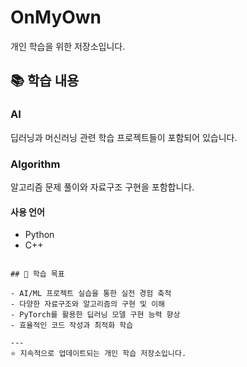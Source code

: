 # OnMyOwn

개인 학습을 위한 저장소입니다.

## 📚 학습 내용

### AI
딥러닝과 머신러닝 관련 학습 프로젝트들이 포함되어 있습니다.

### Algorithm
알고리즘 문제 풀이와 자료구조 구현을 포함합니다.

#### 사용 언어
- Python
- C++
```

## 📝 학습 목표

- AI/ML 프로젝트 실습을 통한 실전 경험 축적
- 다양한 자료구조와 알고리즘의 구현 및 이해
- PyTorch를 활용한 딥러닝 모델 구현 능력 향상
- 효율적인 코드 작성과 최적화 학습

---
⭐ 지속적으로 업데이트되는 개인 학습 저장소입니다.
